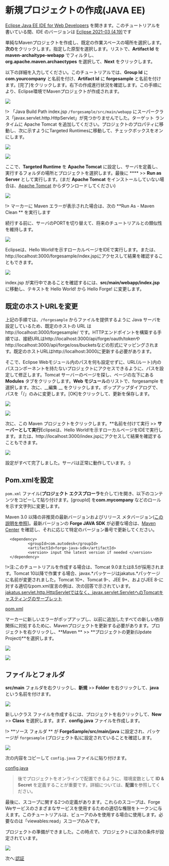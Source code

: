# 新規プロジェクトの作成(JAVA EE)

[Eclipse Java EE IDE for Web Developers](http://www.eclipse.org/downloads/packages/eclipse-ide-java-ee-developers/oxygen3) を開きます。このチュートリアルを書いている間、IDE のバージョンは [Eclipse 2021-03 (4.19)](https://www.eclipse.org/downloads/packages/release/2021-03/r)です

単純なMavenプロジェクトを作成し、既定の作業スペースの場所を選択します。**次の**をクリックします。指定した原型を選択します。リストで、**Artifact Id** を **maven-archaitype-webapp** でフィルタし、**org.apache.maven.archaectypes** を選択して、**Next** をクリックします。

以下の詳細を入力してください。このチュートリアルでは、**Group Id** に **com.yourcompany** と名前を付け、**Artifact Id** に **forgesample** と名前を付けます。\[完了]をクリックします。右下の作成進行状況を確認します。この手順により、Eclipse環境でMavenプロジェクトが作成されます。 

![](_media/java/eclipse_create_project.gif)

!> 「Java Build Path index.jsp `/forgesample/src/main/webapp` にスーパークラス「javax.servlet.http.HttpServlet」が見つかりませんでした。ターゲット ランタイムに Apache Tomcat を追加してください。プロジェクトのプロパティに移動し、次に示すようにTargeted Runtimesに移動して、チェックボックスをオンにします。

![](_media/java/eclipse_HttpServlet.png)

![](_media/java/eclipse_target_runtime.png)


ここで、**Targeted Runtime** を **Apache Tomcat** に設定し、サーバを定義し、実行するフォルダの場所とプロジェクトを選択します。最後に **** >> **Run as Server** として実行します。(まだ **Apache Tomcat** をインストールしていない場合は、[Apache Tomcat](https://tomcat.apache.org/download-90.cgi) からダウンロードしてください)

![](_media/java/eclipse_run_tomcat.gif)

!> マーカーに Maven エラーが表示された場合は、次の **Run As - Maven Clean ** を実行します

続行する前に、サーバのPORTを切り替えて、将来のチュートリアルとの類似性を維持します。 

![](_media/java/eclipse_change_server_port.gif)

Eclipseは、Hello World!を示すローカルページをIDEで実行します。または、http://localhost:3000/forgesample/index.jspにアクセスして結果を確認することもできます。

![](_media/java/eclipse_helloworld_default.png)

index.jsp が実行中であることを確認するには、**src/main/webapp/index.jsp** に移動し、テキストを Hello World! から Hello Forge! に変更します。

## 既定のホストURLを変更
上記の手順では、`/forgesample` からファイルを提供するように Java サーバを設定しているため、既定のホストの URL は http://localhost:3000/forgesample/ です。HTTPエンドポイントを構築する手順では、接続URLはhttp://localhost:3000/api/forge/oauth/tokenやhttp://localhost:3000/api/forge/oss/bucketsなどの形式にマッピングされます。既定のホストURLはhttp://localhost:3000に更新する必要があります。

そこで、Eclipse Webモジュール内のパスを何も設定せずに、URL(ルート)内のパスコンポーネントを持たないプロジェクトにアクセスできるように、パスを設定して修正します。Tomcat サーバーのページを探し、ページの左下にある **Modules** タブをクリックします。**Web モジュール**のリストで、forgesample を選択します。次に、__編集 __ をクリックします。ポップアップダイアログで、パスを「/」のみに変更します。\[OK]をクリックして、更新を保存します。

![](_media/java/eclipse_webmodules_path.gif)

![](_media/java/eclipse_server_default_host.png)

次に、この Maven プロジェクトをクリックします。**名前を付けて実行 >> **サーバーとして実行**Eclipseは、Hello World!を示すローカルページをIDEで実行します。または、http://localhost:3000/index.jspにアクセスして結果を確認することもできます。

![](_media/java/eclipse_helloworld_default_new_host.png)


設定がすべて完了しました。サーバは正常に動作しています。:)

## Pom.xmlを設定

`pom.xml` ファイル(**プロジェクト エクスプローラ**を介して)を開き、以下のコンテンツをコピーして貼り付けます。\[groupId] を**com.mycompany** などのロールを示す文字列に変更します。

Maven 3.0 以降の非推奨の最新バージョンおよびリリース メタバージョン([この説明を参照](https://stackoverflow.com/questions/30571/how-do-i-tell-maven-to-use-the-latest-version-of-a-dependency)]。最新バージョンの **Forge JAVA SDK** が必要な場合は、[Maven Center](https://search.maven.org/search?q=a:forge-java-sdk) を確認し、それに応じて特定のバージョン番号で更新してください。 
  ```
    <dependency>
            <groupId>com.autodesk</groupId>
            <artifactId>forge-java-sdk</artifactId> 
            <version> input the latest version if needed </version>
    </dependency>
  ```

!>注:このチュートリアルを作成する場合は、Tomcat 9.0または8.5が採用されます。Tomcat 10以降で作業する場合、javax.\*パッケージはjakatus.*パッケージに名前が変更されました。Tomcat 10+、Tomcat 9-、JEE 9+、およびJEE 8-に対する適切なpom.xml宣言の例は、次の回答で示されています。[jakatus.servlet.http.HttpServletではなく、javax.servlet.ServletへのTomcatキャスティングのサーブレット](https://stackoverflow.com/questions/65703840/tomcat-casting-servlets-to-javax-servlet-servlet-instead-of-jakarta-servlet-http/65704617#65704617) 

[pom.xml](_snippets/viewmodels/java/pom.xml ':include :type=code xml')

マーカーに新しいエラーがポップアップし、以前に追加したすべての新しい依存関係に対処するために、Mavenプロジェクトを更新する必要があります。プロジェクトを右クリックし、**Maven ** >> **プロジェクトの更新(Update Project)**を選択します。

![](_media/java/Eclipse_maven_error.png) 

![](_media/java/Eclipse_maven_update_project.png)

## ファイルとフォルダ

**src/main** フォルダを右クリックし、**新規** >> **Folder** を右クリックして、**java** という名前を付けます。

![](_media/java/Eclipse_tree_structure_java_folder.png)

新しいクラス ファイルを作成するには、プロジェクトを右クリックして、**New** >> **Class** を選択します。まず、**config.java** ファイルを作成します。

!> **ソース フォルダ ** が **ForgeSample/src/main/java** に設定され、パッケージが `forgesample` (プロジェクト名)に設定されていることを確認します。

![](_media/java/Eclipse_maven_java_class.png)

次の内容をコピーして `config.java` ファイルに貼り付けます。

[config.java](_snippets/viewmodels/java/config.java ':include :type=code java')

> 後でプロジェクトをオンラインで配置できるように、環境変数として **ID & Secret** を定義することが重要です。詳細については、**配置**を参照してください。

最後に、スコープに関する2つの定義があります。これらのスコープは、Forge Weサービスのさまざまなサービスを使用するための適切な権限をトークンに与えます。このチュートリアルは、ビューアのみを使用する場合に使用します。必要なのは「viewables:read」スコープのみです。

プロジェクトの準備ができました。この時点で、プロジェクトには次の条件が設定されています。

 ![](_media/java/Eclipse_config_class.png)

次へ:[認証](oauth/2legged/)